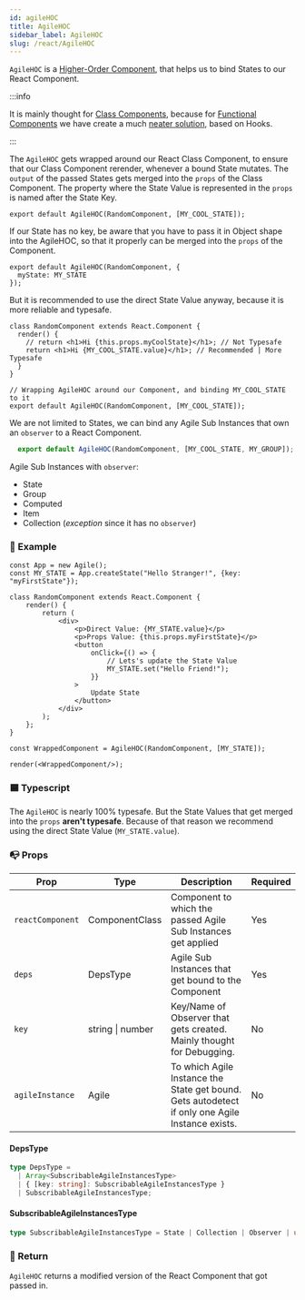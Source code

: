 ```yaml
---
id: agileHOC
title: AgileHOC
sidebar_label: AgileHOC
slug: /react/AgileHOC
---
```


`AgileHOC` is a [Higher-Order Component](https://reactjs.org/docs/higher-order-components.html), that helps us to bind States to our React Component.

:::info

It is mainly thought for [Class Components](https://reactjs.org/docs/components-and-props.html),
because for [Functional Components](https://reactjs.org/docs/components-and-props.html) we have create a much [neater solution](./Hooks.md), based on Hooks.

:::

The `AgileHOC` gets wrapped around our React Class Component, to
ensure that our Class Component rerender, whenever a bound State mutates.
The `output` of the passed States gets merged into the `props` of the Class Component.
The property where the State Value is represented in the `props` is named after the State Key.
```tsx
export default AgileHOC(RandomComponent, [MY_COOL_STATE]);
```
If our State has no key, be aware that you have to pass it in Object shape into the AgileHOC,
so that it properly can be merged into the `props` of the Component.
```tsx
export default AgileHOC(RandomComponent, {
  myState: MY_STATE
});
```
But it is recommended to use the direct State Value anyway, because it is more reliable and typesafe.
```tsx {4,9}
class RandomComponent extends React.Component {
  render() {
    // return <h1>Hi {this.props.myCoolState}</h1>; // Not Typesafe
    return <h1>Hi {MY_COOL_STATE.value}</h1>; // Recommended | More Typesafe
  }
}

// Wrapping AgileHOC around our Component, and binding MY_COOL_STATE to it
export default AgileHOC(RandomComponent, [MY_COOL_STATE]);
```
We are not limited to States, we can bind any Agile Sub Instances that own
an `observer` to a React Component.
```ts
  export default AgileHOC(RandomComponent, [MY_COOL_STATE, MY_GROUP]);
```
Agile Sub Instances with `observer`:
- State
- Group
- Computed
- Item
- Collection (_exception_ since it has no `observer`)




### 🔴 Example

```tsx live
const App = new Agile();
const MY_STATE = App.createState("Hello Stranger!", {key: "myFirstState"});

class RandomComponent extends React.Component {
    render() {
        return (
            <div>
                <p>Direct Value: {MY_STATE.value}</p>
                <p>Props Value: {this.props.myFirstState}</p>
                <button
                    onClick={() => {
                        // Lets's update the State Value
                        MY_STATE.set("Hello Friend!");
                    }}
                >
                    Update State
                </button>
            </div>
        );
    };
}

const WrappedComponent = AgileHOC(RandomComponent, [MY_STATE]);

render(<WrappedComponent/>);
```

### 🟦 Typescript

The `AgileHOC` is nearly 100% typesafe.
But the State Values that get merged into the `props` **aren't typesafe**.
Because of that reason we recommend using the direct State Value (`MY_STATE.value`).

### 📭 Props

| Prop              | Type                                            | Description                                                                                                 | Required    |
| ----------------- | ----------------------------------------------- | ----------------------------------------------------------------------------------------------------------- | ------------|
| `reactComponent`  | ComponentClass                                  | Component to which the passed Agile Sub Instances get applied                                               | Yes         |
| `deps`            | DepsType                                        | Agile Sub Instances that get bound to the Component                                                         | Yes         |
| `key`             | string \| number                                | Key/Name of Observer that gets created. Mainly thought for Debugging.                                       | No          |
| `agileInstance`   | Agile                                           | To which Agile Instance the State get bound. Gets autodetect if only one Agile Instance exists.             | No          |

#### DepsType
```ts
type DepsType =
  | Array<SubscribableAgileInstancesType>
  | { [key: string]: SubscribableAgileInstancesType }
  | SubscribableAgileInstancesType;
```

#### SubscribableAgileInstancesType
```ts
type SubscribableAgileInstancesType = State | Collection | Observer | undefined;
```

### 📄 Return

`AgileHOC` returns a modified version of the React Component that got passed in.